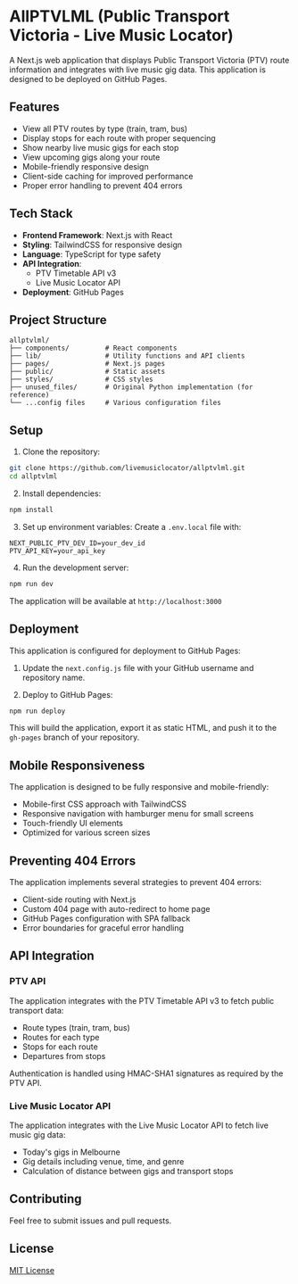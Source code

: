 # AllPTVLML (Public Transport Victoria - Live Music Locator)

A Next.js web application that displays Public Transport Victoria (PTV) route information and integrates with live music gig data. This application is designed to be deployed on GitHub Pages.

## Features

- View all PTV routes by type (train, tram, bus)
- Display stops for each route with proper sequencing
- Show nearby live music gigs for each stop
- View upcoming gigs along your route
- Mobile-friendly responsive design
- Client-side caching for improved performance
- Proper error handling to prevent 404 errors

## Tech Stack

- **Frontend Framework**: Next.js with React
- **Styling**: TailwindCSS for responsive design
- **Language**: TypeScript for type safety
- **API Integration**: 
  - PTV Timetable API v3
  - Live Music Locator API
- **Deployment**: GitHub Pages


## Project Structure

```
allptvlml/
├── components/         # React components
├── lib/                # Utility functions and API clients
├── pages/              # Next.js pages
├── public/             # Static assets
├── styles/             # CSS styles
├── unused_files/       # Original Python implementation (for reference)
└── ...config files     # Various configuration files
```

## Setup

1. Clone the repository:
```bash
git clone https://github.com/livemusiclocator/allptvlml.git
cd allptvlml
```

2. Install dependencies:
```bash
npm install
```

3. Set up environment variables:
Create a `.env.local` file with:
```
NEXT_PUBLIC_PTV_DEV_ID=your_dev_id
PTV_API_KEY=your_api_key
```

4. Run the development server:
```bash
npm run dev
```

The application will be available at `http://localhost:3000`

## Deployment

This application is configured for deployment to GitHub Pages:

1. Update the `next.config.js` file with your GitHub username and repository name.

2. Deploy to GitHub Pages:
```bash
npm run deploy
```

This will build the application, export it as static HTML, and push it to the `gh-pages` branch of your repository.

## Mobile Responsiveness

The application is designed to be fully responsive and mobile-friendly:

- Mobile-first CSS approach with TailwindCSS
- Responsive navigation with hamburger menu for small screens
- Touch-friendly UI elements
- Optimized for various screen sizes

## Preventing 404 Errors

The application implements several strategies to prevent 404 errors:

- Client-side routing with Next.js
- Custom 404 page with auto-redirect to home page
- GitHub Pages configuration with SPA fallback
- Error boundaries for graceful error handling

## API Integration

### PTV API

The application integrates with the PTV Timetable API v3 to fetch public transport data:

- Route types (train, tram, bus)
- Routes for each type
- Stops for each route
- Departures from stops

Authentication is handled using HMAC-SHA1 signatures as required by the PTV API.

### Live Music Locator API

The application integrates with the Live Music Locator API to fetch live music gig data:

- Today's gigs in Melbourne
- Gig details including venue, time, and genre
- Calculation of distance between gigs and transport stops

## Contributing

Feel free to submit issues and pull requests.

## License

[MIT License](LICENSE)
